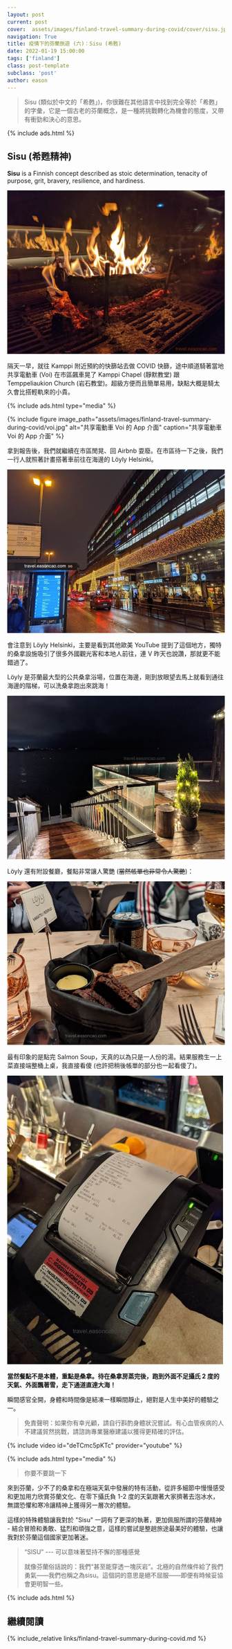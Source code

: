```yaml
---
layout: post
current: post
cover:  assets/images/finland-travel-summary-during-covid/cover/sisu.jpg
navigation: True
title: 疫情下的芬蘭旅遊 (六)：Sisu (希甦)
date: 2022-01-19 15:00:00
tags: ['finland']
class: post-template
subclass: 'post'
author: eason
---
```


> Sisu (類似於中文的「希甦」)，你很難在其他語言中找到完全等於「希甦」的字彙，它是一個古老的芬蘭概念，是一種將挑戰轉化為機會的態度，又帶有衝勁和決心的意思。

{% include ads.html %}

## Sisu (希甦精神)

**Sisu** is a Finnish concept described as stoic determination, tenacity of purpose, grit, bravery, resilience, and hardiness.

![](assets/images/finland-travel-summary-during-covid/loyly-fire.jpg)

隔天一早，就往 Kamppi 附近預約的快篩站去做 COVID 快篩，途中順道騎著當地共享電動車 (Voi) 在市區飆車晃了 Kamppi Chapel (靜默教堂) 跟 Temppeliaukion Church (岩石教堂)。超級方便而且簡單易用，缺點大概是騎太久會比搭輕軌來的小貴。

{% include ads.html type="media" %}

{% include figure image_path="assets/images/finland-travel-summary-during-covid/voi.jpg" alt="共享電動車 Voi 的 App 介面" caption="共享電動車 Voi 的 App 介面" %}

拿到報告後，我們就繼續在市區閒晃、回 Airbnb 耍廢。在市區待一下之後，我們一行人就照著計畫搭著車前往在海邊的 Löyly Helsinki。

![](assets/images/finland-travel-summary-during-covid/hel-road-station.jpg)

會注意到 Löyly Helsinki，主要是看到其他歐美 YouTube 提到了這個地方，獨特的桑拿設施吸引了很多外國觀光客和本地人前往，連 V 昨天也說讚，那就更不能錯過了。

Löyly 是芬蘭最大型的公共桑拿浴場，位置在海邊，剛到放眼望去馬上就看到通往海邊的階梯，可以洗桑拿跑出來跳海！

![](assets/images/finland-travel-summary-during-covid/loyly-sauna-sea.jpg)

Löyly 還有附設餐廳，餐點非常讓人驚艷 (~~當然帳單也非常令人驚艷~~)：

![](assets/images/finland-travel-summary-during-covid/loyly-food.jpg)

最有印象的是點完 Salmon Soup，天真的以為只是一人份的湯。結果服務生一上菜直接端整桶上桌，我直接看傻 (也許把稍後帳單的部分也一起看傻了)。

![](assets/images/finland-travel-summary-during-covid/loyly-reciept.jpg)

**當然餐點不是本體，重點是桑拿。待在桑拿房蒸完後，跑到外面不足攝氏 2 度的天氣、外面飄著雪，走下通道直達大海！**

瞬間感官全開，身體和時間像是結凍一樣瞬間靜止，絕對是人生中美好的體驗之一。

> 免責聲明：如果你有幸光顧，請自行斟酌身體狀況嘗試。有心血管疾病的人不建議貿然挑戰，請諮詢專業醫療建議以獲得更精確的評估。

{% include video id="deTCmc5pKTc" provider="youtube" %}

{% include ads.html type="media" %}

> 你要不要跳一下

來到芬蘭，少不了的桑拿和在極端天氣中發展的特有活動，從許多細節中慢慢感受和更加用力欣賞芬蘭文化、在零下攝氏負 1-2 度的天氣跟著大家擠著去泡冰水，無謂恐懼和寒冷讓精神上獲得另一層次的體驗。

這樣的特殊體驗讓我對於 "Sisu" 一詞有了更深的執著，更加佩服所謂的芬蘭精神 - 結合冒險和勇敢、猛烈和頑強之意，這樣的嘗試是整趟旅途最美好的體驗，也讓我對於芬蘭這個國家更加著迷。

> “SISU” --- 可以意味著堅持不懈的那種感覺
>
> 就像芬蘭俗話說的：我們“甚至能穿透一塊灰岩”。北極的自然條件給了我們勇氣——我們也稱之為sisu。這個詞的意思是絕不屈服——即便有時候妥協會更明智一些。

{% include ads.html %}

## 繼續閱讀

{% include_relative links/finland-travel-summary-during-covid.md %}
